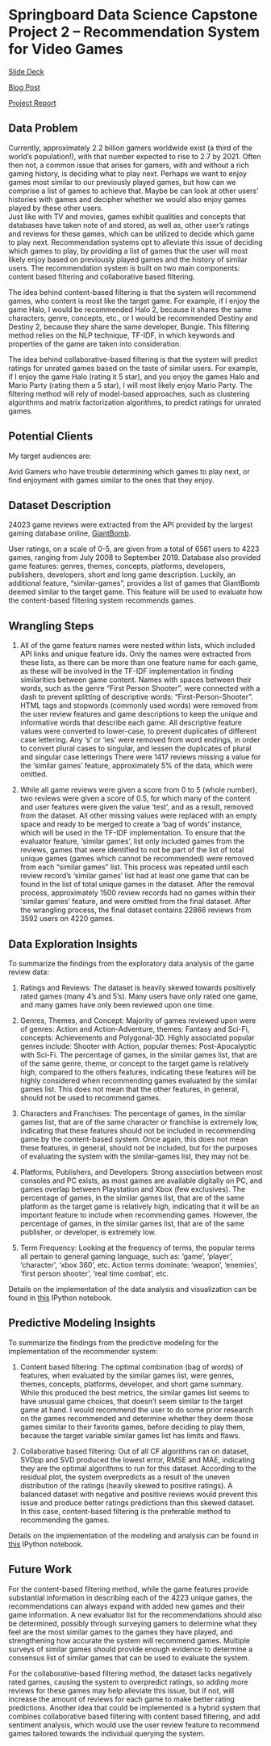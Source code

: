 #
# Springboard Data Science Capstone Project 2 – Recommendation System for Video Games

[Slide Deck](https://github.com/dgokalga/Springboard-Data-Science/blob/master/Capstone-2/Capstone2_Slides.pdf)

[Blog Post](https://github.com/dgokalga/Springboard-Data-Science/blob/master/Capstone-2/Capstone2_blog.pdf)

[Project Report](https://github.com/dgokalga/Springboard-Data-Science/blob/master/Capstone-2/Capstone2_Final_Report.pdf)

## **Data Problem**

Currently, approximately 2.2 billion gamers worldwide exist (a third of the world’s population!), with that number expected to rise to 2.7 by 2021. Often then not, a common issue that arises for gamers, with and without a rich gaming history, is deciding what to play next. Perhaps we want to enjoy games most similar to our previously played games, but how can we comprise a list of games to achieve that. Maybe be can look at other users’ histories with games and decipher whether we would also enjoy games played by these other users.  
Just like with TV and movies, games exhibit qualities and concepts that databases have taken note of and stored, as well as, other user’s ratings and reviews for these games, which can be utilized to decide which game to play next. Recommendation systems opt to alleviate this issue of deciding which games to play, by providing a list of games that the user will most likely enjoy based on previously played games and the history of similar users. The recommendation system is built on two main components: content based filtering and collaborative based filtering.  

The idea behind content-based filtering is that the system will recommend games, who content is most like the target game. For example, if I enjoy the game Halo, I would be recommended Halo 2, because it shares the same characters, genre, concepts, etc., or I would be recommended Destiny and Destiny 2, because they share the same developer, Bungie. This filtering method relies on the NLP technique, TF-IDF, in which keywords and properties of the game are taken into consideration. 

The idea behind collaborative-based filtering is that the system will predict ratings for unrated games based on the taste of similar users. For example, if I enjoy the game Halo (rating it 5 star), and you enjoy the games Halo and Mario Party (rating them a 5 star), I will most likely enjoy Mario Party. The filtering method will rely of model-based approaches, such as clustering algorithms and matrix factorization algorithms, to predict ratings for unrated games.  

## **Potential Clients**

My target audiences are:

Avid Gamers who have trouble determining which games to play next, or find enjoyment with games similar to the ones that they enjoy.

## **Dataset Description**

  24023 game reviews were extracted from the API provided by the largest gaming database online, [GiantBomb](https://www.giantbomb.com/). 

  User ratings, on a scale of 0-5, are given from a total of 6561 users to 4223 games, ranging from July 2008 to September 2019. Database also provided game features: genres, themes, concepts, platforms, developers, publishers, developers, short and long game description. Luckily, an additional feature, “similar-games”, provides a list of games that GiantBomb deemed similar to the target game. This feature will be used to evaluate how the content-based filtering system recommends games.  

## **Wrangling Steps**

  1. All of the game feature names were nested within lists, which included API links and unique feature ids. Only the names were extracted from these lists, as there can be more than one feature name for each game, as these will be involved in the TF-IDF implementation in finding similarities between game content. Names with spaces between their words, such as the genre “First Person Shooter”, were connected with a dash to prevent splitting of descriptive words: “First-Person-Shooter”. HTML tags and stopwords (commonly used words) were removed from the user review features and game descriptions to keep the unique and informative words that describe each game. All descriptive feature values were converted to lower-case, to prevent duplicates of different case lettering. Any ‘s’ or ‘ies’ were removed from word endings, in order to convert plural cases to singular, and lessen the duplicates of plural and singular case letterings There were 1417 reviews missing a value for the ‘similar games’ feature, approximately 5% of the data, which were omitted. 

  2. While all game reviews were given a score from 0 to 5 (whole number), two reviews were given a score of 0.5, for which many of the content and user features were given the value ‘test’, and as a result, removed from the dataset. All other missing values were replaced with an empty space and ready to be merged to create a ‘bag of words’ instance, which will be used in the TF-IDF implementation. To ensure that the evaluator feature, ‘similar games’, list only included games from the reviews, games that were identified to not be part of the list of total unique games (games which cannot be recommended) were removed from each “similar games” list. This process was repeated until each review record’s ‘similar games’ list had at least one game that can be found in the list of total unique games in the dataset. After the removal process, approximately 1500 review records had no games within their ‘similar games’ feature, and were omitted from the final dataset. After the wrangling process, the final dataset contains 22866 reviews from 3592 users on 4220 games.

## **Data Exploration Insights**

To summarize the findings from the exploratory data analysis of the game review data:

  1. Ratings and Reviews: The dataset is heavily skewed towards positively rated games (many 4’s and 5’s). Many users have only rated one game, and many games have only been reviewed upon one time.  

  2. Genres, Themes, and Concept: Majority of games reviewed upon were of genres: Action and Action-Adventure, themes: Fantasy and Sci-Fi, concepts: Achievements and Polygonal-3D. Highly associated popular genres include: Shooter with Action,  popular themes: Post-Apocalyptic with Sci-Fi. The percentage of games, in the similar games list, that are of the same genre, theme, or concept to the target game is relatively high, compared to the others features, indicating these features will be highly considered when recommending games evaluated by the similar games list. This does not mean that the other features, in general, should not be used to recommend games.  

  3. Characters and Franchises: The percentage of games, in the similar games list, that are of the same character or franchise is extremely low, indicating that these features should not be included in recommending game.by the content-based system. Once again, this does not mean these features, in general, should not be included, but for the purposes of evaluating the system with the similar-games list, they may not be. 

  4. Platforms, Publishers, and Developers: Strong association between most consoles and PC exists, as most games are available digitally on PC, and games overlap between Playstation and Xbox (few exclusives). The percentage of games, in the similar games list, that are of the same platform as the target game is relatively high, indicating that it will be an important feature to include when recommending games. However, the percentage of games, in the similar games list, that are of the same publisher, or developer, is extremely low. 

  5. Term Frequency: Looking at the frequency of terms, the popular terms all pertain to general gaming language, such as: ‘game’, ‘player’, ‘character’, ‘xbox 360’, etc. Action terms dominate: ‘weapon’, ‘enemies’, ‘first person shooter’, ‘real time combat’, etc. 

  Details on the implementation of the data analysis and visualization can be found in [this](https://github.com/dgokalga/Springboard-Data-Science/blob/master/Capstone-2/Capstone2_EDA.ipynb) IPython notebook.

## **Predictive Modeling Insights**

  To summarize the findings from the predictive modeling for the implementation of the recommender system:

1. Content based filtering: The optimal combination (bag of words) of features, when evaluated by the similar games list, were genres, themes, concepts, platforms, developer, and short game summary. While this produced the best metrics, the similar games list seems to have unusual game choices, that doesn’t seem similar to the target game at hand. I would recommend the user to do some prior research on the games recommended and determine whether they deem those games similar to their favorite games, before deciding to play them, because the target variable similar games list has limits and flaws. 

2. Collaborative based filtering: Out of all CF algorithms ran on dataset, SVDpp and SVD produced the lowest error, RMSE and MAE, indicating they are the optimal algorithms to run for this dataset. According to the residual plot, the system overpredicts as a result of the uneven distribution of the ratings (heavily skewed to positive ratings). A balanced dataset with negative and positive reviews would prevent this issue and produce better ratings predictions than this skewed dataset. In this case, content-based filtering is the preferable method to recommending the games.

  Details on the implementation of the modeling and analysis can be found in [this](https://github.com/dgokalga/Springboard-Data-Science/blob/master/Capstone-2/Capstone2_Modeling.ipynb) IPython notebook.

## **Future Work**

  For the content-based filtering method, while the game features provide substantial information in describing each of the 4223 unique games, the recommendations can always expand with added new games and their game information. A new evaluator list for the recommendations should also be determined, possibly through surveying gamers to determine what they feel are the most similar games to the games they have played, and strengthening how accurate the system will recommend games. Multiple surveys of similar games should provide enough evidence to determine a consensus list of similar games that can be used to evaluate the system. 

  For the collaborative-based filtering method, the dataset lacks negatively rated games, causing the system to overpredict ratings, so adding more reviews for these games may help alleviate this issue, but if not, will increase the amount of reviews for each game to make better rating predictions. Another idea that could be implemented is a hybrid system that combines collaborative based filtering with content based filtering, and add sentiment analysis, which would use the user review feature to recommend games tailored towards the individual querying the system. 
